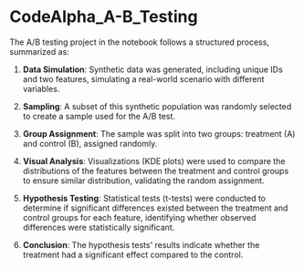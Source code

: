 # CodeAlpha_A-B_Testing

The A/B testing project in the notebook follows a structured process, summarized as:

1. **Data Simulation**: Synthetic data was generated, including unique IDs and two features, simulating a real-world scenario with different variables.

2. **Sampling**: A subset of this synthetic population was randomly selected to create a sample used for the A/B test.

3. **Group Assignment**: The sample was split into two groups: treatment (A) and control (B), assigned randomly.

4. **Visual Analysis**: Visualizations (KDE plots) were used to compare the distributions of the features between the treatment and control groups to ensure similar distribution, validating the random assignment.

5. **Hypothesis Testing**: Statistical tests (t-tests) were conducted to determine if significant differences existed between the treatment and control groups for each feature, identifying whether observed differences were statistically significant.

6. **Conclusion**: The hypothesis tests' results indicate whether the treatment had a significant effect compared to the control.
